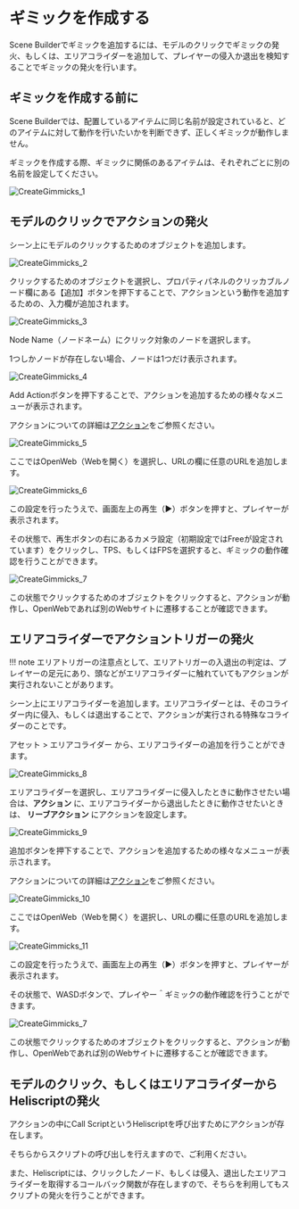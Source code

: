 # ギミックを作成する

Scene Builderでギミックを追加するには、モデルのクリックでギミックの発火、もしくは、エリアコライダーを追加して、プレイヤーの侵入か退出を検知することでギミックの発火を行います。

## ギミックを作成する前に

Scene Builderでは、配置しているアイテムに同じ名前が設定されていると、どのアイテムに対して動作を行いたいかを判断できず、正しくギミックが動作しません。

ギミックを作成する際、ギミックに関係のあるアイテムは、それぞれごとに別の名前を設定してください。

![CreateGimmicks_1](img/CreateGimmicks_1.jpg)

## モデルのクリックでアクションの発火

シーン上にモデルのクリックするためのオブジェクトを追加します。

![CreateGimmicks_2](img/CreateGimmicks_2.jpg)

クリックするためのオブジェクトを選択し、プロパティパネルのクリッカブルノード欄にある【追加】ボタンを押下することで、アクションという動作を追加するための、入力欄が追加されます。

![CreateGimmicks_3](img/CreateGimmicks_3.jpg)

Node Name（ノードネーム）にクリック対象のノードを選択します。

1つしかノードが存在しない場合、ノードは1つだけ表示されます。

![CreateGimmicks_4](img/CreateGimmicks_4.jpg)

Add Actionボタンを押下することで、アクションを追加するための様々なメニューが表示されます。

アクションについての詳細は[アクション](../Actions/ActionsOverview.md)をご参照ください。

![CreateGimmicks_5](img/CreateGimmicks_5.jpg)

ここではOpenWeb（Webを開く）を選択し、URLの欄に任意のURLを追加します。

![CreateGimmicks_6](img/CreateGimmicks_6.jpg)

この設定を行ったうえで、画面左上の再生（▶）ボタンを押すと、プレイヤーが表示されます。

その状態で、再生ボタンの右にあるカメラ設定（初期設定ではFreeが設定されています）をクリックし、TPS、もしくはFPSを選択すると、ギミックの動作確認を行うことができます。

![CreateGimmicks_7](img/CreateGimmicks_7.jpg)

この状態でクリックするためのオブジェクトをクリックすると、アクションが動作し、OpenWebであれば別のWebサイトに遷移することが確認できます。

## エリアコライダーでアクショントリガーの発火

!!! note
    エリアトリガーの注意点として、エリアトリガーの入退出の判定は、プレイヤーの足元にあり、頭などがエリアコライダーに触れていてもアクションが実行されないことがあります。

シーン上にエリアコライダーを追加します。エリアコライダーとは、そのコライダー内に侵入、もしくは退出することで、アクションが実行される特殊なコライダーのことです。

アセット > エリアコライダー から、エリアコライダーの追加を行うことができます。

![CreateGimmicks_8](img/CreateGimmicks_8.jpg)

エリアコライダーを選択し、エリアコライダーに侵入したときに動作させたい場合は、**アクション** に、エリアコライダーから退出したときに動作させたいときは、 **リーブアクション** にアクションを設定します。

![CreateGimmicks_9](img/CreateGimmicks_9.jpg)

追加ボタンを押下することで、アクションを追加するための様々なメニューが表示されます。

アクションについての詳細は[アクション](../Actions/ActionsOverview.md)をご参照ください。

![CreateGimmicks_10](img/CreateGimmicks_10.jpg)

ここではOpenWeb（Webを開く）を選択し、URLの欄に任意のURLを追加します。

![CreateGimmicks_11](img/CreateGimmicks_11.jpg)

この設定を行ったうえで、画面左上の再生（▶）ボタンを押すと、プレイヤーが表示されます。

その状態で、WASDボタンで、プレイやー＾ギミックの動作確認を行うことができます。

![CreateGimmicks_7](img/CreateGimmicks_7.jpg)

この状態でクリックするためのオブジェクトをクリックすると、アクションが動作し、OpenWebであれば別のWebサイトに遷移することが確認できます。

## モデルのクリック、もしくはエリアコライダーからHeliscriptの発火

アクションの中にCall ScriptというHeliscriptを呼び出すためにアクションが存在します。

そちらからスクリプトの呼び出しを行えますので、ご利用ください。

また、Heliscriptには、クリックしたノード、もしくは侵入、退出したエリアコライダーを取得するコールバック関数が存在しますので、そちらを利用してもスクリプトの発火を行うことができます。
